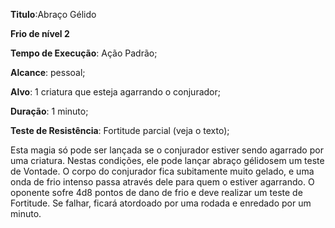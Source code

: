 **Titulo**:Abraço Gélido

**Frio de nível 2**

**Tempo de Execução**: Ação Padrão;

**Alcance**: pessoal;

**Alvo**: 1 criatura que esteja agarrando o conjurador;

**Duração**: 1 minuto;

**Teste de Resistência**: Fortitude parcial (veja o texto);

Esta magia só pode ser lançada se o conjurador estiver 
sendo agarrado por uma criatura. Nestas condições, ele pode 
lançar abraço gélidosem um teste de Vontade. O corpo do 
conjurador fica subitamente muito gelado, e uma onda de frio 
intenso passa através dele para quem o estiver agarrando. O 
oponente sofre 4d8 pontos de dano de frio e deve realizar um 
teste de Fortitude. Se falhar, ficará atordoado por uma rodada 
e enredado por um minuto.
